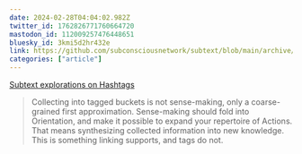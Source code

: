 ```yaml
---
date: 2024-02-28T04:04:02.982Z
twitter_id: 1762826771760664720
mastodon_id: 112009257476448651
bluesky_id: 3kmi5d2hr432e
link: https://github.com/subconsciousnetwork/subtext/blob/main/archive/explorations/hashtags.md
categories: ["article"]
---
```

[Subtext explorations on Hashtags](https://github.com/subconsciousnetwork/subtext/blob/main/archive/explorations/hashtags.md)

> Collecting into tagged buckets is not sense-making, only a coarse-grained first approximation. Sense-making should fold into Orientation, and make it possible to expand your repertoire of Actions. That means synthesizing collected information into new knowledge. This is something linking supports, and tags do not.
